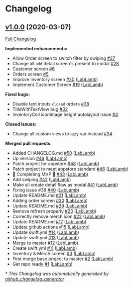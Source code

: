# Changelog

## [v1.0.0](https://github.com/LabLamb/KalKa-iOS/tree/v1.0.0) (2020-03-07)

[Full Changelog](https://github.com/LabLamb/KalKa-iOS/compare/d44b75ca9e5308208057919bdc45199841c890ae...v1.0.0)

**Implemented enhancements:**

- Allow Order screen to switch filter by swiping [\#37](https://github.com/LabLamb/KalKa-iOS/issues/37)
- Change all `add` detail screen's present to modal [\#28](https://github.com/LabLamb/KalKa-iOS/issues/28)
- Customer screen [\#6](https://github.com/LabLamb/KalKa-iOS/issues/6)
- Orders screen [\#5](https://github.com/LabLamb/KalKa-iOS/issues/5)
- Improve Inventory screen [\#20](https://github.com/LabLamb/KalKa-iOS/pull/20) ([LabLamb](https://github.com/LabLamb))
- Implement Customer Screen [\#19](https://github.com/LabLamb/KalKa-iOS/pull/19) ([LabLamb](https://github.com/LabLamb))

**Fixed bugs:**

- Disable text inputs `closed` orders [\#38](https://github.com/LabLamb/KalKa-iOS/issues/38)
- TitleWithTextView bug [\#32](https://github.com/LabLamb/KalKa-iOS/issues/32)
- InventoryCell iconImage height autolayout issue [\#4](https://github.com/LabLamb/KalKa-iOS/issues/4)

**Closed issues:**

- Change all custom views to lazy var instead [\#34](https://github.com/LabLamb/KalKa-iOS/issues/34)

**Merged pull requests:**

- Added CHANGELOG.md [\#50](https://github.com/LabLamb/KalKa-iOS/pull/50) ([LabLamb](https://github.com/LabLamb))
- Up version [\#49](https://github.com/LabLamb/KalKa-iOS/pull/49) ([LabLamb](https://github.com/LabLamb))
- Patch project for appstore [\#48](https://github.com/LabLamb/KalKa-iOS/pull/48) ([LabLamb](https://github.com/LabLamb))
- Patch project to meet appstore standard [\#46](https://github.com/LabLamb/KalKa-iOS/pull/46) ([LabLamb](https://github.com/LabLamb))
- 🎊 Completing MVP 🎉 [\#43](https://github.com/LabLamb/KalKa-iOS/pull/43) ([LabLamb](https://github.com/LabLamb))
- Add swiping [\#42](https://github.com/LabLamb/KalKa-iOS/pull/42) ([LabLamb](https://github.com/LabLamb))
- Make all create detail flow as modal [\#41](https://github.com/LabLamb/KalKa-iOS/pull/41) ([LabLamb](https://github.com/LabLamb))
- Fixing issue \#38 [\#40](https://github.com/LabLamb/KalKa-iOS/pull/40) ([LabLamb](https://github.com/LabLamb))
- Update README.md [\#31](https://github.com/LabLamb/KalKa-iOS/pull/31) ([LabLamb](https://github.com/LabLamb))
- Adding order screen [\#30](https://github.com/LabLamb/KalKa-iOS/pull/30) ([LabLamb](https://github.com/LabLamb))
- Update README.md [\#29](https://github.com/LabLamb/KalKa-iOS/pull/29) ([LabLamb](https://github.com/LabLamb))
- Remove refresh properly [\#23](https://github.com/LabLamb/KalKa-iOS/pull/23) ([LabLamb](https://github.com/LabLamb))
- Correctly remove merch icon [\#22](https://github.com/LabLamb/KalKa-iOS/pull/22) ([LabLamb](https://github.com/LabLamb))
- Update README.md [\#17](https://github.com/LabLamb/KalKa-iOS/pull/17) ([LabLamb](https://github.com/LabLamb))
- Update github actions [\#15](https://github.com/LabLamb/KalKa-iOS/pull/15) ([LabLamb](https://github.com/LabLamb))
- Update swift.yml [\#14](https://github.com/LabLamb/KalKa-iOS/pull/14) ([LabLamb](https://github.com/LabLamb))
- Update swift.yml [\#13](https://github.com/LabLamb/KalKa-iOS/pull/13) ([LabLamb](https://github.com/LabLamb))
- Merge to master [\#12](https://github.com/LabLamb/KalKa-iOS/pull/12) ([LabLamb](https://github.com/LabLamb))
- Create swift.yml [\#11](https://github.com/LabLamb/KalKa-iOS/pull/11) ([LabLamb](https://github.com/LabLamb))
- Inventory & Merch screen [\#3](https://github.com/LabLamb/KalKa-iOS/pull/3) ([LabLamb](https://github.com/LabLamb))
- First merge base project to master [\#2](https://github.com/LabLamb/KalKa-iOS/pull/2) ([LabLamb](https://github.com/LabLamb))
- Get repo ready [\#1](https://github.com/LabLamb/KalKa-iOS/pull/1) ([LabLamb](https://github.com/LabLamb))



\* *This Changelog was automatically generated by [github_changelog_generator](https://github.com/github-changelog-generator/github-changelog-generator)*
